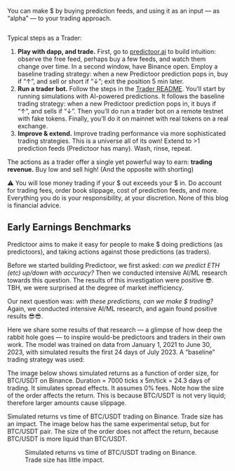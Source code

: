 You can make \$ by buying prediction feeds, and using it as an input — as “alpha” — to your trading approach.

<figure><img src="../.gitbook/assets/predictoor/progression_of_a_trader.png" alt=""></figure>

Typical steps as a Trader:
1. **Play with dapp, and trade.** First, go to [predictoor.ai](https://test.predictoor.ai/) to build intuition: observe the free feed, perhaps buy a few feeds, and watch them change over time. In a second window, have Binance open. Employ a baseline trading strategy: when a new Predictoor prediction pops in, buy if “↑”, and sell or short if “↓”; exit the position 5 min later.  
1. **Run a trader bot.** Follow the steps in the [Trader README](https://github.com/oceanprotocol/pdr-backend/blob/main/READMEs/trader.md). You’ll start by running simulations with AI-powered predictions. It follows the baseline trading strategy: when a new Predictoor prediction pops in, it buys if “↑”, and sells if “↓”. Then you’ll do run a trader bot on a remote testnet with fake tokens. Finally, you’ll do it on mainnet with real tokens on a real exchange.
1. **Improve & extend.** Improve trading performance via more sophisticated trading strategies. This is a universe all of its own! Extend to >1 prediction feeds (Predictoor has many). Wash, rinse, repeat.  

The actions as a trader offer a single yet powerful way to earn: **trading revenue.** Buy low and sell high! (And the opposite with shorting)  

  

⚠️ You will lose money trading if your \$ out exceeds your \$ in. Do account for trading fees, order book slippage, cost of prediction feeds, and more. Everything you do is your responsibility, at your discretion. None of this blog is financial advice.  

## Early Earnings Benchmarks

Predictoor aims to make it easy for people to make \$ doing predictions (as predictoors), and taking actions against those predictions (as traders).

Before we started building Predictoor, we first asked: _can we predict ETH (etc) up/down with accuracy?_ Then we conducted intensive AI/ML research towards this question. The results of this investigation were positive 😎. TBH, we were surprised at the degree of market inefficiency.

Our next question was: _with these predictions, can we make \$ trading?_ Again, we conducted intensive AI/ML research, and again found positive results 😎😎.

Here we share some results of that research — a glimpse of how deep the rabbit hole goes — to inspire would-be predictoors and traders in their own work. The model was trained on data from January 1, 2021 to June 30, 2023, with simulated results the first 24 days of July 2023. A “baseline” trading strategy was used:

The image below shows simulated returns as a function of order size, for BTC/USDT on Binance. Duration = 7000 ticks x 5m/tick = 24.3 days of trading. It simulates spread effects. It assumes 0% fees. Note how the size of the order affects the return. This is because BTC/USDT is not very liquid; therefore larger amounts cause slippage.

Simulated returns vs time of BTC/USDT trading on Binance. Trade size has an impact.
The image below has the same experimental setup, but for BTC/USDT pair. The size of the order does not affect the return, because BTC/USDT is more liquid than BTC/USDT.

<figure><img src="../.gitbook/assets/predictoor/simulated_returns_btc_usdt.png" alt=""><figcaption>Simulated returns vs time of BTC/USDT trading on Binance. Trade size has little impact.</figcaption></figure>


